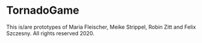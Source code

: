 # TornadoGame
This is/are prototypes of Maria Fleischer, Meike Strippel, Robin Zitt and Felix Szczesny. All rights reserved 2020.
